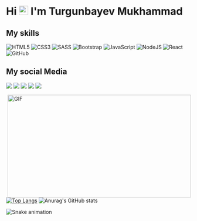 <h1>Hi <img src="https://media.giphy.com/media/hvRJCLFzcasrR4ia7z/giphy.gif" width="25px"> I'm Turgunbayev Mukhammad</h1>

## My skills

![HTML5](https://img.shields.io/badge/html5-%23E34F26.svg?style=for-the-badge&logo=html5&logoColor=white)
![CSS3](https://img.shields.io/badge/css3-%231572B6.svg?style=for-the-badge&logo=css3&logoColor=white)
![SASS](https://img.shields.io/badge/SASS-hotpink.svg?style=for-the-badge&logo=SASS&logoColor=white)
![Bootstrap](https://img.shields.io/badge/bootstrap-%23563D7C.svg?style=for-the-badge&logo=bootstrap&logoColor=white)
![JavaScript](https://img.shields.io/badge/javascript-%23323330.svg?style=for-the-badge&logo=javascript&logoColor=%23F7DF1E)
![NodeJS](https://img.shields.io/badge/node.js-%2343853D.svg?style=for-the-badge&logo=node.js&logoColor=white)
![React](https://img.shields.io/badge/react-%2320232a.svg?style=for-the-badge&logo=react&logoColor=%2361DAFB)
![GitHub](https://img.shields.io/badge/github-%23121011.svg?style=for-the-badge&logo=github&logoColor=white)




##  My social Media

<a href="https://instagram.com/mukhammad_0628"><img src="https://img.shields.io/badge/Instagram-%23E4405F.svg?style=for-the-badge&logo=Instagram&logoColor=white"/></a>
<a href="https://t.me/mukhammad_tech"><img src="https://img.shields.io/badge/Telegram-2CA5E0?style=for-the-badge&logo=telegram&logoColor=white"/></a>
<a href="https://www.facebook.com/mukhammad.turgunbayev"><img src="https://img.shields.io/badge/Facebook-%231877F2.svg?style=for-the-badge&logo=Facebook&logoColor=white"/></a>
<a href="https://www.linkedin.com/in/mukhammad-turgunbayev/"><img src="https://img.shields.io/badge/linkedin-%230077B5.svg?style=for-the-badge&logo=linkedin&logoColor=white"/></a>
<a href="https://www.youtube.com/c/Mukhammad-Turgunbayev/"><img src="https://img.shields.io/badge/Youtube-%23FF0000.svg?style=for-the-badge&logo=YouTube&logoColor=white"/></a>

 <img align="right" alt="GIF" src="https://github.com/abhisheknaiidu/abhisheknaiidu/blob/master/code.gif?raw=true" width="500" height="280" />

[![Top Langs](https://github-readme-stats.vercel.app/api/top-langs/?username=Mukhammad0628&langs_count=8)](https://github.com/Mukhammad0628/github-readme-stats)
![Anurag's GitHub stats](https://github-readme-stats.vercel.app/api?username=Mukhammad0628&show_icons=true&theme=dark)



![Snake animation](https://github.com/mirsaid-mirzohidov/mirsaid-mirzohidov/blob/output/github-contribution-grid-snake.svg)

